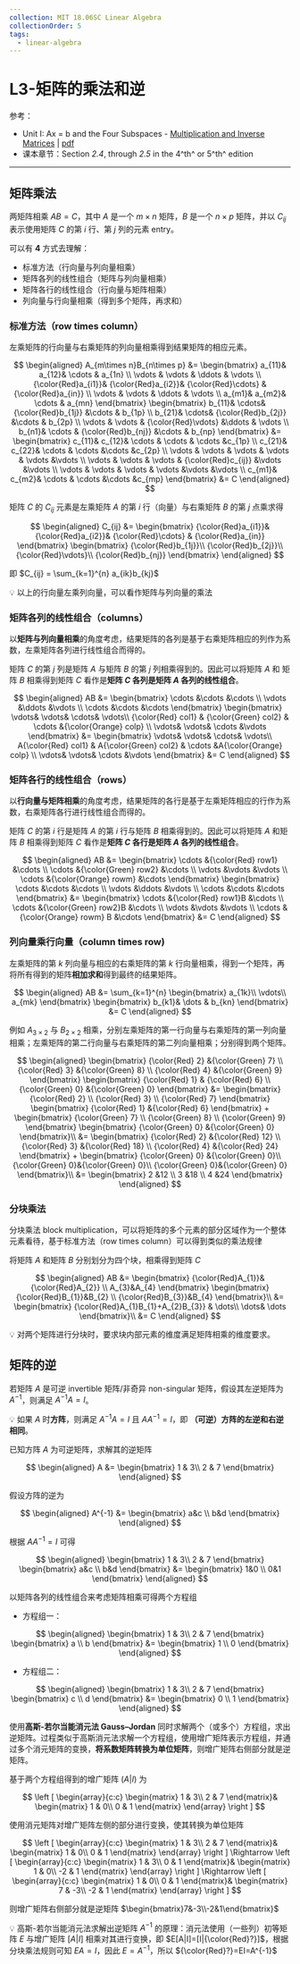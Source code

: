 ```yaml
---
collection: MIT 18.06SC Linear Algebra
collectionOrder: 5
tags:
  - linear-algebra
---
```


# L3-矩阵的乘法和逆
参考：
* Unit I: Ax = b and the Four Subspaces - [Multiplication and Inverse Matrices](https://ocw.mit.edu/courses/mathematics/18-06sc-linear-algebra-fall-2011/ax-b-and-the-four-subspaces/multiplication-and-inverse-matrices/) | [pdf](./attachments/MIT18_06SCF11_Ses1.3sum.pdf)
* 课本章节：Section *2.4*, through *2.5* in the 4^th^ or 5^th^ edition

---

## 矩阵乘法
两矩阵相乘 $AB=C$，其中 $A$ 是一个 $m \times n$ 矩阵，$B$ 是一个 $n \times p$ 矩阵，并以 $C_{ij}$ 表示使用矩阵 $C$ 的第 $i$ 行、第 $j$ 列的元素 entry。

可以有 **4** 方式去理解：

* 标准方法（行向量与列向量相乘）
* 矩阵各列的线性组合（矩阵与列向量相乘）
* 矩阵各行的线性组合（行向量与矩阵相乘）
* 列向量与行向量相乘（得到多个矩阵，再求和）

### 标准方法（row times column）
左乘矩阵的行向量与右乘矩阵的列向量相乘得到结果矩阵的相应元素。

<!-- #region-->
$$
\begin{aligned}
A_{m\times n}B_{n\times p}
&=
\begin{bmatrix}
  a_{11}& a_{12}& \cdots  & a_{1n} \\
  \vdots & \vdots & \ddots & \vdots \\
  {\color{Red}a_{i1}}& {\color{Red}a_{i2}}& {\color{Red}\cdots}  & {\color{Red}a_{in}} \\
  \vdots & \vdots & \ddots & \vdots \\
  a_{m1}& a_{m2}& \cdots  & a_{mn}
\end{bmatrix}
\begin{bmatrix}
  b_{11}& \cdots& {\color{Red}b_{1j}} &\cdots  & b_{1p} \\
   b_{21}& \cdots& {\color{Red}b_{2j}} &\cdots  & b_{2p}  \\
  \vdots & \vdots & {\color{Red}\vdots} &\ddots & \vdots \\
  b_{n1}& \cdots & {\color{Red}b_{nj}} &\cdots  & b_{np}
\end{bmatrix}
&=
\begin{bmatrix}
  c_{11}& c_{12}& \cdots  & \cdots & \cdots  &c_{1p} \\
  c_{21}& c_{22}& \cdots  & \cdots &\cdots  &c_{2p} \\
  \vdots & \vdots & \vdots & \vdots & \vdots  &\vdots \\
  \vdots & \vdots & \vdots & {\color{Red}c_{ij}} &\vdots  &\vdots \\
  \vdots & \vdots & \vdots & \vdots &\vdots  &\vdots \\
  c_{m1}& c_{m2}& \cdots  & \cdots &\cdots  &c_{mp}
\end{bmatrix}
&=
C
\end{aligned}
$$
<!-- #endregion -->

矩阵 $C$ 的 $C_{ij}$ 元素是左乘矩阵 $A$ 的第 $i$ 行（向量）与右乘矩阵 $B$ 的第 $j$ 点乘求得

<!-- #region-->
$$
\begin{aligned}
C_{ij}
&=
\begin{bmatrix}
  {\color{Red}a_{i1}}& {\color{Red}a_{i2}}& {\color{Red}\cdots}  & {\color{Red}a_{in}}
\end{bmatrix}
\begin{bmatrix}
 {\color{Red}b_{1j}}\\
 {\color{Red}b_{2j}}\\
 {\color{Red}\vdots}\\
 {\color{Red}b_{nj}}
\end{bmatrix}
\end{aligned}
$$
<!-- #endregion -->

即 $C_{ij} = \sum_{k=1}^{n} a_{ik}b_{kj}$

:bulb: 以上的行向量左乘列向量，可以看作矩阵与列向量的乘法

### 矩阵各列的线性组合（columns）
以**矩阵与列向量相乘**的角度考虑，结果矩阵的各列是基于右乘矩阵相应的列作为系数，左乘矩阵各列进行线性组合而得的。

矩阵 $C$ 的第 $j$ 列是矩阵 $A$ 与矩阵 $B$ 的第 $j$ 列相乘得到的。因此可以将矩阵 $A$ 和 矩阵 $B$ 相乘得到矩阵 $C$ 看作是**矩阵 $C$ 各列是矩阵 $A$ 各列的线性组合**。

<!-- #region-->
$$
\begin{aligned}
AB
&=
\begin{bmatrix}
  \cdots &\cdots &\cdots \\
  \vdots &\ddots &\vdots  \\
  \cdots &\cdots &\cdots
\end{bmatrix}
\begin{bmatrix}
  \vdots&  \vdots&  \cdots& \vdots\\
  {\color{Red} col1} &  {\color{Green} col2} & \cdots &{\color{Orange} colp} \\
  \vdots&  \vdots&  \cdots &\vdots
\end{bmatrix}
&=
\begin{bmatrix}
  \vdots&  \vdots&  \cdots& \vdots\\
  A{\color{Red} col1} &  A{\color{Green} col2} & \cdots &A{\color{Orange} colp} \\
  \vdots&  \vdots&  \cdots &\vdots
\end{bmatrix}
&=
C
\end{aligned}
$$
<!-- #endregion -->

### 矩阵各行的线性组合（rows）
以**行向量与矩阵相乘**的角度考虑，结果矩阵的各行是基于左乘矩阵相应的行作为系数，右乘矩阵各行进行线性组合而得的。

矩阵 $C$ 的第 $i$ 行是矩阵 $A$ 的第 $i$ 行与矩阵 $B$ 相乘得到的。因此可以将矩阵 $A$ 和矩阵 $B$ 相乘得到矩阵 $C$ 看作是**矩阵 $C$ 各行是矩阵 $A$ 各列的线性组合**。

<!-- #region-->
$$
\begin{aligned}
AB
&=
\begin{bmatrix}
  \cdots &{\color{Red} row1}  &\cdots \\
  \cdots &{\color{Green} row2}  &\cdots  \\
  \vdots &\vdots &\vdots \\
\cdots &{\color{Orange} rowm}  &\cdots
\end{bmatrix}
\begin{bmatrix}
  \cdots &\cdots &\cdots \\
  \vdots &\ddots &\vdots  \\
  \cdots &\cdots &\cdots
\end{bmatrix}
&=
\begin{bmatrix}
  \cdots &{\color{Red} row1}B  &\cdots \\
  \cdots &{\color{Green} row2}B  &\cdots  \\
  \vdots &\vdots &\vdots \\
\cdots &{\color{Orange} rowm} B &\cdots
\end{bmatrix}
&=
C
\end{aligned}
$$
<!-- #endregion -->

### 列向量乘行向量（column times row)
左乘矩阵的第 $k$ 列向量与相应的右乘矩阵的第 $k$ 行向量相乘，得到一个矩阵，再将所有得到的矩阵**相加求和**得到最终的结果矩阵。

<!-- #region-->
$$
\begin{aligned}
AB
&=
\sum_{k=1}^{n}
\begin{bmatrix}
 a_{1k}\\
 \vdots\\
 a_{mk}
\end{bmatrix}
\begin{bmatrix}
  b_{k1}& \dots & b_{kn}
\end{bmatrix}
&=
C
\end{aligned}
$$
<!-- #endregion -->

例如 $A_{3 \times 2}$ 与 $B_{2 \times 2}$ 相乘，分别左乘矩阵的第一行向量与右乘矩阵的第一列向量相乘；左乘矩阵的第二行向量与右乘矩阵的第二列向量相乘；分别得到两个矩阵。

<!-- #region-->
$$
\begin{aligned}
\begin{bmatrix}
  {\color{Red} 2} &{\color{Green} 7}  \\
  {\color{Red} 3} &{\color{Green} 8}  \\
  {\color{Red} 4} &{\color{Green} 9}
\end{bmatrix}
\begin{bmatrix}
  {\color{Red} 1} & {\color{Red} 6} \\
  {\color{Green} 0} &{\color{Green} 0}
\end{bmatrix}
&=
\begin{bmatrix}
 {\color{Red} 2} \\
 {\color{Red} 3} \\
 {\color{Red} 7}
\end{bmatrix}
\begin{bmatrix}
  {\color{Red} 1} &{\color{Red} 6}
\end{bmatrix}
+
\begin{bmatrix}
 {\color{Green} 7} \\
 {\color{Green} 8} \\
 {\color{Green} 9}
\end{bmatrix}
\begin{bmatrix}
  {\color{Green} 0} &{\color{Green} 0}
\end{bmatrix}\\
&=
\begin{bmatrix}
  {\color{Red} 2} &{\color{Red} 12}  \\
  {\color{Red} 3} &{\color{Red} 18}  \\
  {\color{Red} 4} &{\color{Red} 24}
\end{bmatrix}
+
\begin{bmatrix}
  {\color{Green} 0} &{\color{Green} 0}\\
 {\color{Green} 0}&{\color{Green} 0}\\
  {\color{Green} 0}&{\color{Green} 0}
\end{bmatrix}\\
&=
\begin{bmatrix}
  2 &12  \\
  3 &18  \\
  4 &24
\end{bmatrix}
\end{aligned}
$$
<!-- #endregion -->

### 分块乘法
分块乘法 block multiplication，可以将矩阵的多个元素的部分区域作为一个整体元素看待，基于标准方法（row times column）可以得到类似的乘法规律

将矩阵 $A$ 和矩阵 $B$ 分别划分为四个块，相乘得到矩阵 $C$

<!-- #region-->
$$
\begin{aligned}
AB
&=
\begin{bmatrix}
  {\color{Red}A_{1}}&{\color{Red}A_{2}} \\
  A_{3}&A_{4}
\end{bmatrix}
\begin{bmatrix}
  {\color{Red}B_{1}}&B_{2} \\
  {\color{Red}B_{3}}&B_{4}
\end{bmatrix}\\
&=
\begin{bmatrix}
  {\color{Red}A_{1}B_{1}+A_{2}B_{3}} & \dots\\
   \dots& \dots
\end{bmatrix}\\
&=
C
\end{aligned}
$$
<!-- #endregion -->

:bulb: 对两个矩阵进行分块时，要求块内部元素的维度满足矩阵相乘的维度要求。

## 矩阵的逆
若矩阵 $A$ 是可逆 invertible 矩阵/非奇异 non-singular 矩阵，假设其左逆矩阵为 $A^{-1}$，则满足 $A^{-1}A=I$。

:bulb: 如果 $A$ 时**方阵**，则满足 $A^{-1}A=I$ 且 $AA^{-1}=I$，即 **（可逆）方阵的左逆和右逆相同**。

已知方阵 $A$ 为可逆矩阵，求解其的逆矩阵

<!-- #region-->
$$
\begin{aligned}
A
&=
\begin{bmatrix}
  1 & 3\\
  2 & 7
\end{bmatrix}
\end{aligned}
$$
<!-- #endregion -->

假设方阵的逆为

<!-- #region-->
$$
\begin{aligned}
A^{-1}
&=
\begin{bmatrix}
  a&c \\
  b&d
\end{bmatrix}
\end{aligned}
$$
<!-- #endregion -->

根据 $AA^{-1}=I$ 可得

<!-- #region-->
$$
\begin{aligned}
\begin{bmatrix}
  1 & 3\\
  2 & 7
\end{bmatrix}
\begin{bmatrix}
  a&c \\
  b&d
\end{bmatrix}
&=
\begin{bmatrix}
  1&0 \\
  0&1
\end{bmatrix}
\end{aligned}
$$
<!-- #endregion -->

以矩阵各列的线性组合来考虑矩阵相乘可得两个方程组

* 方程组一：

<!-- #region-->
$$
\begin{aligned}
\begin{bmatrix}
  1 & 3\\
  2 & 7
\end{bmatrix}
\begin{bmatrix}
  a \\
  b
\end{bmatrix}
&=
\begin{bmatrix}
  1 \\
  0
\end{bmatrix}
\end{aligned}
$$
<!-- #endregion -->

* 方程组二：

<!-- #region-->
$$
\begin{aligned}
\begin{bmatrix}
  1 & 3\\
  2 & 7
\end{bmatrix}
\begin{bmatrix}
  c \\
  d
\end{bmatrix}
&=
\begin{bmatrix}
  0 \\
  1
\end{bmatrix}
\end{aligned}
$$
<!-- #endregion -->

使用**高斯-若尔当能消元法 Gauss–Jordan** 同时求解两个（或多个）方程组，求出逆矩阵。过程类似于高斯消元法求解一个方程组，使用增广矩阵表示方程组，并通过多个消元矩阵的变换，**将系数矩阵转换为单位矩阵**，则增广矩阵右侧部分就是逆矩阵。

基于两个方程组得到的增广矩阵 $(A|I)$ 为

<!-- #region-->
$$
\left [
\begin{array}{c:c}
\begin{matrix}
  1 & 3\\
  2 & 7
\end{matrix}&
\begin{matrix}
  1 & 0\\
  0 & 1
\end{matrix}
\end{array}
\right ]
$$
<!-- #endregion -->

使用消元矩阵对增广矩阵左侧的部分进行变换，使其转换为单位矩阵

<!-- #region-->
$$
\left [
\begin{array}{c:c}
\begin{matrix}
  1 & 3\\
  2 & 7
\end{matrix}&
\begin{matrix}
  1 & 0\\
  0 & 1
\end{matrix}
\end{array}
\right ]
\Rightarrow
\left [
\begin{array}{c:c}
\begin{matrix}
  1 & 3\\
  0 & 1
\end{matrix}&
\begin{matrix}
  1 & 0\\
  -2 & 1
\end{matrix}
\end{array}
\right ]
\Rightarrow
\left [
\begin{array}{c:c}
\begin{matrix}
  1 & 0\\
  0 & 1
\end{matrix}&
\begin{matrix}
  7 & -3\\
  -2 & 1
\end{matrix}
\end{array}
\right ]
$$
<!-- #endregion -->

则增广矩阵右侧部分就是逆矩阵 $\begin{bmatrix}7&-3\\-2&1\end{bmatrix}$

:bulb: 高斯-若尔当能消元法求解出逆矩阵 $A^{-1}$ 的原理：消元法使用（一些列）初等矩阵 $E$ 与增广矩阵 $[A|I]$ 相乘对其进行变换，即 $E[A|I]=[I|{\color{Red}?}]$，根据分块乘法规则可知 $EA=I$，因此 $E=A^{-1}$，所以 ${\color{Red}?}=EI=A^{-1}$